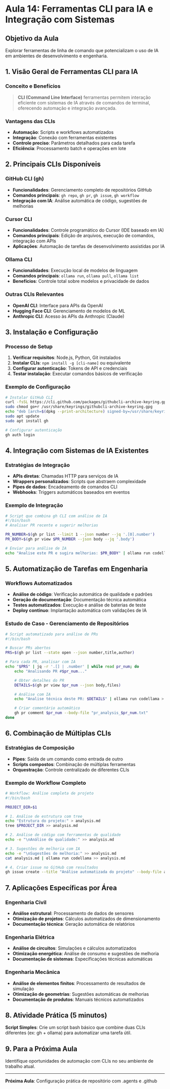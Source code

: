 # Aula 14: Ferramentas CLI para IA e Integração com Sistemas

## Objetivo da Aula
Explorar ferramentas de linha de comando que potencializam o uso de IA em ambientes de desenvolvimento e engenharia.

## 1. Visão Geral de Ferramentas CLI para IA

### Conceito e Benefícios
> **CLI (Command Line Interface)** ferramentas permitem interação eficiente com sistemas de IA através de comandos de terminal, oferecendo automação e integração avançada.

### Vantagens das CLIs
- **Automação**: Scripts e workflows automatizados
- **Integração**: Conexão com ferramentas existentes
- **Controle preciso**: Parâmetros detalhados para cada tarefa
- **Eficiência**: Processamento batch e operações em lote

## 2. Principais CLIs Disponíveis

### GitHub CLI (gh)
- **Funcionalidades**: Gerenciamento completo de repositórios GitHub
- **Comandos principais**: `gh repo`, `gh pr`, `gh issue`, `gh workflow`
- **Integração com IA**: Análise automática de código, sugestões de melhorias

### Cursor CLI
- **Funcionalidades**: Controle programático do Cursor (IDE baseado em IA)
- **Comandos principais**: Edição de arquivos, execução de comandos, integração com APIs
- **Aplicações**: Automação de tarefas de desenvolvimento assistidas por IA

### Ollama CLI
- **Funcionalidades**: Execução local de modelos de linguagem
- **Comandos principais**: `ollama run`, `ollama pull`, `ollama list`
- **Benefícios**: Controle total sobre modelos e privacidade de dados

### Outras CLIs Relevantes
- **OpenAI CLI**: Interface para APIs da OpenAI
- **Hugging Face CLI**: Gerenciamento de modelos de ML
- **Anthropic CLI**: Acesso às APIs da Anthropic (Claude)

## 3. Instalação e Configuração

### Processo de Setup
1. **Verificar requisitos**: Node.js, Python, Git instalados
2. **Instalar CLIs**: `npm install -g [cli-name]` ou equivalente
3. **Configurar autenticação**: Tokens de API e credenciais
4. **Testar instalação**: Executar comandos básicos de verificação

### Exemplo de Configuração
```bash
# Instalar GitHub CLI
curl -fsSL https://cli.github.com/packages/githubcli-archive-keyring.gpg | sudo dd of=/usr/share/keyrings/githubcli-archive-keyring.gpg
sudo chmod go+r /usr/share/keyrings/githubcli-archive-keyring.gpg
echo "deb [arch=$(dpkg --print-architecture) signed-by=/usr/share/keyrings/githubcli-archive-keyring.gpg] https://cli.github.com/packages stable main" | sudo tee /etc/apt/sources.list.d/github-cli.list > /dev/null
sudo apt update
sudo apt install gh

# Configurar autenticação
gh auth login
```

## 4. Integração com Sistemas de IA Existentes

### Estratégias de Integração
- **APIs diretas**: Chamadas HTTP para serviços de IA
- **Wrappers personalizados**: Scripts que abstraem complexidade
- **Pipes de dados**: Encadeamento de comandos CLI
- **Webhooks**: Triggers automáticos baseados em eventos

### Exemplo de Integração
```bash
# Script que combina gh CLI com análise de IA
#!/bin/bash
# Analisar PR recente e sugerir melhorias

PR_NUMBER=$(gh pr list --limit 1 --json number --jq '.[0].number')
PR_BODY=$(gh pr view $PR_NUMBER --json body --jq '.body')

# Enviar para análise de IA
echo "Analise este PR e sugira melhorias: $PR_BODY" | ollama run codellama
```

## 5. Automatização de Tarefas em Engenharia

### Workflows Automatizados
- **Análise de código**: Verificação automática de qualidade e padrões
- **Geração de documentação**: Documentação técnica automática
- **Testes automatizados**: Execução e análise de baterias de teste
- **Deploy contínuo**: Implantação automática com validações de IA

### Estudo de Caso - Gerenciamento de Repositórios
```bash
# Script automatizado para análise de PRs
#!/bin/bash

# Buscar PRs abertos
PRS=$(gh pr list --state open --json number,title,author)

# Para cada PR, analisar com IA
echo "$PRS" | jq -r '.[] | .number' | while read pr_num; do
    echo "Analisando PR #$pr_num..."

    # Obter detalhes do PR
    DETAILS=$(gh pr view $pr_num --json body,files)

    # Análise com IA
    echo "Analise técnica deste PR: $DETAILS" | ollama run codellama > "pr_analysis_$pr_num.txt"

    # Criar comentário automático
    gh pr comment $pr_num --body-file "pr_analysis_$pr_num.txt"
done
```

## 6. Combinação de Múltiplas CLIs

### Estratégias de Composição
- **Pipes**: Saída de um comando como entrada de outro
- **Scripts compostos**: Combinação de múltiplas ferramentas
- **Orquestração**: Controle centralizado de diferentes CLIs

### Exemplo de Workflow Completo
```bash
# Workflow: Análise completa de projeto
#!/bin/bash

PROJECT_DIR=$1

# 1. Análise de estrutura com tree
echo "Estrutura do projeto:" > analysis.md
tree $PROJECT_DIR >> analysis.md

# 2. Análise de código com ferramentas de qualidade
echo -e "\nAnálise de qualidade:" >> analysis.md

# 3. Sugestões de melhoria com IA
echo -e "\nSugestões de melhoria:" >> analysis.md
cat analysis.md | ollama run codellama >> analysis.md

# 4. Criar issue no GitHub com resultados
gh issue create --title "Análise automatizada do projeto" --body-file analysis.md
```

## 7. Aplicações Específicas por Área

### Engenharia Civil
- **Análise estrutural**: Processamento de dados de sensores
- **Otimização de projetos**: Cálculos automatizados de dimensionamento
- **Documentação técnica**: Geração automática de relatórios

### Engenharia Elétrica
- **Análise de circuitos**: Simulações e cálculos automatizados
- **Otimização energética**: Análise de consumo e sugestões de melhoria
- **Documentação de sistemas**: Especificações técnicas automáticas

### Engenharia Mecânica
- **Análise de elementos finitos**: Processamento de resultados de simulação
- **Otimização de geometrias**: Sugestões automáticas de melhorias
- **Documentação de produtos**: Manuais técnicos automatizados

## 8. Atividade Prática (5 minutos)
**Script Simples**: Crie um script bash básico que combine duas CLIs diferentes (ex: gh + ollama) para automatizar uma tarefa útil.

## 9. Para a Próxima Aula
Identifique oportunidades de automação com CLIs no seu ambiente de trabalho atual.

---
**Próxima Aula**: Configuração prática de repositório com .agents e .github
